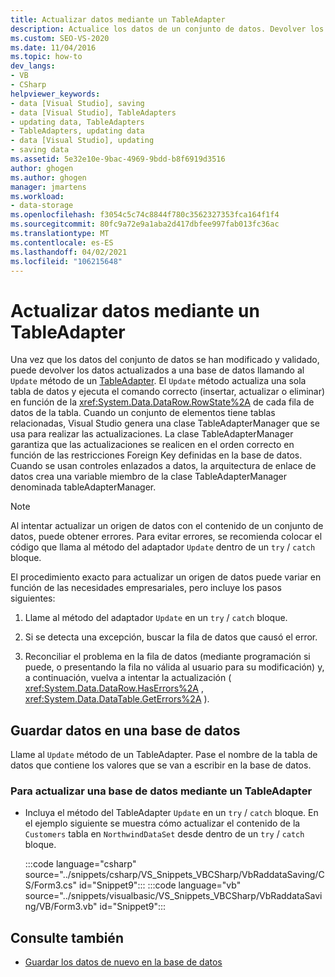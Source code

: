 ```yaml
---
title: Actualizar datos mediante un TableAdapter
description: Actualice los datos de un conjunto de datos. Devolver los datos a la base de datos llamando al método Update de un TableAdapter.
ms.custom: SEO-VS-2020
ms.date: 11/04/2016
ms.topic: how-to
dev_langs:
- VB
- CSharp
helpviewer_keywords:
- data [Visual Studio], saving
- data [Visual Studio], TableAdapters
- updating data, TableAdapters
- TableAdapters, updating data
- data [Visual Studio], updating
- saving data
ms.assetid: 5e32e10e-9bac-4969-9bdd-b8f6919d3516
author: ghogen
ms.author: ghogen
manager: jmartens
ms.workload:
- data-storage
ms.openlocfilehash: f3054c5c74c8844f780c3562327353fca164f1f4
ms.sourcegitcommit: 80fc9a72e9a1aba2d417dbfee997fab013fc36ac
ms.translationtype: MT
ms.contentlocale: es-ES
ms.lasthandoff: 04/02/2021
ms.locfileid: "106215648"
---
```

# <a name="update-data-by-using-a-tableadapter"></a>Actualizar datos mediante un TableAdapter

Una vez que los datos del conjunto de datos se han modificado y validado, puede devolver los datos actualizados a una base de datos llamando al `Update` método de un [TableAdapter](../data-tools/create-and-configure-tableadapters.md). El `Update` método actualiza una sola tabla de datos y ejecuta el comando correcto (insertar, actualizar o eliminar) en función de la <xref:System.Data.DataRow.RowState%2A> de cada fila de datos de la tabla. Cuando un conjunto de elementos tiene tablas relacionadas, Visual Studio genera una clase TableAdapterManager que se usa para realizar las actualizaciones. La clase TableAdapterManager garantiza que las actualizaciones se realicen en el orden correcto en función de las restricciones Foreign Key definidas en la base de datos. Cuando se usan controles enlazados a datos, la arquitectura de enlace de datos crea una variable miembro de la clase TableAdapterManager denominada tableAdapterManager.

> [!NOTE]
> Al intentar actualizar un origen de datos con el contenido de un conjunto de datos, puede obtener errores. Para evitar errores, se recomienda colocar el código que llama al método del adaptador `Update` dentro de un `try` / `catch` bloque.

El procedimiento exacto para actualizar un origen de datos puede variar en función de las necesidades empresariales, pero incluye los pasos siguientes:

1. Llame al método del adaptador `Update` en un `try` / `catch` bloque.

2. Si se detecta una excepción, buscar la fila de datos que causó el error.

3. Reconciliar el problema en la fila de datos (mediante programación si puede, o presentando la fila no válida al usuario para su modificación) y, a continuación, vuelva a intentar la actualización ( <xref:System.Data.DataRow.HasErrors%2A> , <xref:System.Data.DataTable.GetErrors%2A> ).

## <a name="save-data-to-a-database"></a>Guardar datos en una base de datos

Llame al `Update` método de un TableAdapter. Pase el nombre de la tabla de datos que contiene los valores que se van a escribir en la base de datos.

### <a name="to-update-a-database-by-using-a-tableadapter"></a>Para actualizar una base de datos mediante un TableAdapter

- Incluya el método del TableAdapter `Update` en un `try` / `catch` bloque. En el ejemplo siguiente se muestra cómo actualizar el contenido de la `Customers` tabla en `NorthwindDataSet` desde dentro de un `try` / `catch` bloque.

     :::code language="csharp" source="../snippets/csharp/VS_Snippets_VBCSharp/VbRaddataSaving/CS/Form3.cs" id="Snippet9":::
     :::code language="vb" source="../snippets/visualbasic/VS_Snippets_VBCSharp/VbRaddataSaving/VB/Form3.vb" id="Snippet9":::

## <a name="see-also"></a>Consulte también

- [Guardar los datos de nuevo en la base de datos](../data-tools/save-data-back-to-the-database.md)
